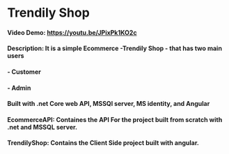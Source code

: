 # Trendily Shop

#### Video Demo:  https://youtu.be/JPixPk1KO2c
#### Description: It is a simple Ecommerce -Trendily Shop - that has two main users 
#### - Customer
#### - Admin
#### Built with .net Core web API, MSSQl server, MS identity, and Angular
#### EcommerceAPI: Containes the API For the project built from scratch with .net and MSSQL server.
#### TrendilyShop: Contains the Client Side project built with angular.

